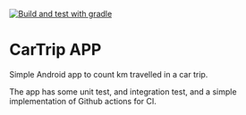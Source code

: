 [![Build and test with gradle](https://github.com/gion86/CarTrip/actions/workflows/grade.yml/badge.svg?branch=develop)](https://github.com/gion86/CarTrip/actions/workflows/grade.yml)
# CarTrip APP

Simple Android app to count km travelled in a car trip.

The app has some unit test, and integration test, and a simple implementation of Github actions
for CI.